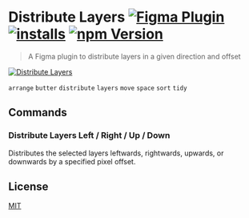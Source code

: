 # Distribute Layers [![Figma Plugin](https://img.shields.io/badge/figma-Distribute%20Layers-yellow?cacheSeconds=1800)](https://figma.com/community/plugin/767379264700569551/Distribute-Layers) [![installs](https://img.shields.io/endpoint?cacheSeconds=1800&url=https://yuanqing.github.io/figma-plugins-stats/plugin/767379264700569551/installs.json)](https://figma.com/community/plugin/767379264700569551/Distribute-Layers) [![npm Version](https://img.shields.io/npm/v/figma-distribute-layers?cacheSeconds=1800)](https://npmjs.com/package/figma-distribute-layers)

> A Figma plugin to distribute layers in a given direction and offset

[![Distribute Layers](https://raw.githubusercontent.com/yuanqing/figma-plugins/main/packages/figma-distribute-layers/media/cover.png)](https://figma.com/community/plugin/767379264700569551/Distribute-Layers)

`arrange` `butter` `distribute` `layers` `move` `space` `sort` `tidy`

## Commands

### Distribute Layers Left / Right / Up / Down

Distributes the selected layers leftwards, rightwards, upwards, or downwards by a specified pixel offset.

## License

[MIT](/LICENSE.md)
